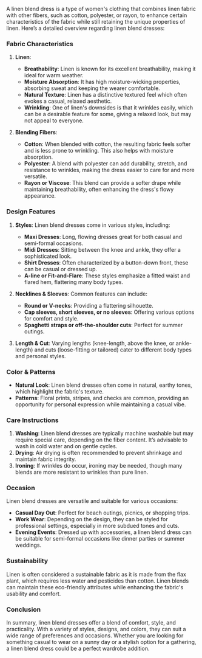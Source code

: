 A linen blend dress is a type of women's clothing that combines linen fabric with other fibers, such as cotton, polyester, or rayon, to enhance certain characteristics of the fabric while still retaining the unique properties of linen. Here’s a detailed overview regarding linen blend dresses:

### Fabric Characteristics

1. **Linen**: 
   - **Breathability**: Linen is known for its excellent breathability, making it ideal for warm weather. 
   - **Moisture Absorption**: It has high moisture-wicking properties, absorbing sweat and keeping the wearer comfortable.
   - **Natural Texture**: Linen has a distinctive textured feel which often evokes a casual, relaxed aesthetic.
   - **Wrinkling**: One of linen's downsides is that it wrinkles easily, which can be a desirable feature for some, giving a relaxed look, but may not appeal to everyone.

2. **Blending Fibers**:
   - **Cotton**: When blended with cotton, the resulting fabric feels softer and is less prone to wrinkling. This also helps with moisture absorption.
   - **Polyester**: A blend with polyester can add durability, stretch, and resistance to wrinkles, making the dress easier to care for and more versatile.
   - **Rayon or Viscose**: This blend can provide a softer drape while maintaining breathability, often enhancing the dress's flowy appearance.

### Design Features

1. **Styles**: Linen blend dresses come in various styles, including:
   - **Maxi Dresses**: Long, flowing dresses great for both casual and semi-formal occasions.
   - **Midi Dresses**: Sitting between the knee and ankle, they offer a sophisticated look.
   - **Shirt Dresses**: Often characterized by a button-down front, these can be casual or dressed up.
   - **A-line or Fit-and-Flare**: These styles emphasize a fitted waist and flared hem, flattering many body types.

2. **Necklines & Sleeves**: Common features can include:
   - **Round or V-necks**: Providing a flattering silhouette. 
   - **Cap sleeves, short sleeves, or no sleeves**: Offering various options for comfort and style.
   - **Spaghetti straps or off-the-shoulder cuts**: Perfect for summer outings.

3. **Length & Cut**: Varying lengths (knee-length, above the knee, or ankle-length) and cuts (loose-fitting or tailored) cater to different body types and personal styles.

### Color & Patterns

- **Natural Look**: Linen blend dresses often come in natural, earthy tones, which highlight the fabric's texture.
- **Patterns**: Floral prints, stripes, and checks are common, providing an opportunity for personal expression while maintaining a casual vibe.

### Care Instructions

1. **Washing**: Linen blend dresses are typically machine washable but may require special care, depending on the fiber content. It’s advisable to wash in cold water and on gentle cycles.
2. **Drying**: Air drying is often recommended to prevent shrinkage and maintain fabric integrity.
3. **Ironing**: If wrinkles do occur, ironing may be needed, though many blends are more resistant to wrinkles than pure linen.

### Occasion

Linen blend dresses are versatile and suitable for various occasions:
- **Casual Day Out**: Perfect for beach outings, picnics, or shopping trips.
- **Work Wear**: Depending on the design, they can be styled for professional settings, especially in more subdued tones and cuts.
- **Evening Events**: Dressed up with accessories, a linen blend dress can be suitable for semi-formal occasions like dinner parties or summer weddings.

### Sustainability

Linen is often considered a sustainable fabric as it is made from the flax plant, which requires less water and pesticides than cotton. Linen blends can maintain these eco-friendly attributes while enhancing the fabric's usability and comfort.

### Conclusion

In summary, linen blend dresses offer a blend of comfort, style, and practicality. With a variety of styles, designs, and colors, they can suit a wide range of preferences and occasions. Whether you are looking for something casual to wear on a sunny day or a stylish option for a gathering, a linen blend dress could be a perfect wardrobe addition.
